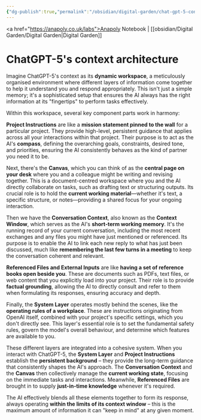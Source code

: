 ```yaml
---
{"dg-publish":true,"permalink":"/obsidian/digital-garden/chat-gpt-5-context-architecture/","created":"2025-08-13T21:46:40.065+01:00","updated":"2025-08-14T07:39:14.886+01:00"}
---
```


<a href="https://anapoly.co.uk/labs">Anapoly Notebook</a> | [[obsidian/Digital Garden/Digital Garden\|Digital Garden]] 

# ChatGPT-5's context architecture

Imagine ChatGPT-5's context as its **dynamic workspace**, a meticulously organised environment where different layers of information come together to help it understand you and respond appropriately. This isn't just a simple memory; it's a sophisticated setup that ensures the AI always has the right information at its "fingertips" to perform tasks effectively.

Within this workspace, several key component parts work in harmony:

**Project Instructions** are like a **mission statement pinned to the wall** for a particular project. They provide high-level, persistent guidance that applies across all your interactions within that project. Their purpose is to act as the AI's **compass**, defining the overarching goals, constraints, desired tone, and priorities, ensuring the AI consistently behaves as the kind of partner you need it to be.

Next, there's the **Canvas**, which you can think of as the **central page on your desk** where you and a colleague might be writing and revising together. This is a document-centred workspace where you and the AI directly collaborate on tasks, such as drafting text or structuring outputs. Its crucial role is to hold the **current working material**—whether it's text, a specific structure, or notes—providing a shared focus for your ongoing interaction.

Then we have the **Conversation Context**, also known as the **Context Window**, which serves as the AI's **short-term working memory**. It's the running record of your current conversation, including the most recent exchanges and any files you might have just mentioned or referenced. Its purpose is to enable the AI to link each new reply to what has just been discussed, much like **remembering the last few turns in a meeting** to keep the conversation coherent and relevant.

**Referenced Files and External Inputs** are like **having a set of reference books open beside you**. These are documents such as PDFs, text files, or web content that you explicitly load into your project. Their role is to provide **factual grounding**, allowing the AI to directly consult and refer to them when formulating its responses, ensuring accuracy and depth.

Finally, the **System Layer** operates mostly behind the scenes, like the **operating rules of a workplace**. These are instructions originating from OpenAI itself, combined with your project's specific settings, which you don't directly see. This layer's essential role is to set the fundamental safety rules, govern the model's overall behaviour, and determine which features are available to you.

These different layers are integrated into a cohesive system. When you interact with ChatGPT-5, the **System Layer** and **Project Instructions** establish the **persistent background** – they provide the long-term guidance that consistently shapes the AI's approach. The **Conversation Context** and the **Canvas** then collectively manage the **current working state**, focusing on the immediate tasks and interactions. Meanwhile, **Referenced Files** are brought in to supply **just-in-time knowledge** whenever it's required.

The AI effectively blends all these elements together to form its response, always operating **within the limits of its context window** – this is the maximum amount of information it can "keep in mind" at any given moment. 